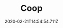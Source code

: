 ---
templateKey: blog-post
title: Coop
type: building
description: Wood (300) Stone (100), Houses 4 coop-dwelling animals.
featuredpost: false
date: 2020-02-21T14:54:54.711Z
featuredimage: /img/Coop.png
cost: 4000
footprint: 6x3
source: robin
tags:
  - Wood
  - Stone
  - 
---